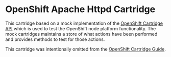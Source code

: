 # OpenShift Apache Httpd Cartridge

This cartridge based on a mock implementation of the [OpenShift Cartridge API](http://openshift.github.io/documentation/oo_cartridge_developers_guide.html) which is used to test the OpenShift node platform functionality. The mock cartridges maintains a store of what actions have been performed and provides methods to test for those actions.  

This cartridge was intentionally omitted from the [OpenShift Cartridge Guide](http://openshift.github.io/documentation/oo_cartridge_guide.html).
